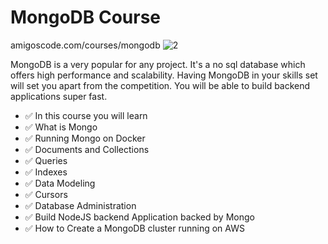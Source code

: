 # MongoDB Course

amigoscode.com/courses/mongodb
![2](https://user-images.githubusercontent.com/40702606/118755471-cf58b300-b860-11eb-979a-16d263b320a8.png)

MongoDB is a very popular for any project. It's a no sql database which offers high performance and scalability. Having MongoDB in your skills set will set you apart from the competition. You will be able to build backend applications super fast.

- ✅ In this course you will learn 
- ✅ What is Mongo 
- ✅ Running Mongo on Docker 
- ✅ Documents and Collections 
- ✅ Queries 
- ✅ Indexes 
- ✅ Data Modeling 
- ✅ Cursors 
- ✅ Database Administration 
- ✅ Build NodeJS backend Application backed by Mongo 
- ✅ How to Create a MongoDB cluster running on AWS 
